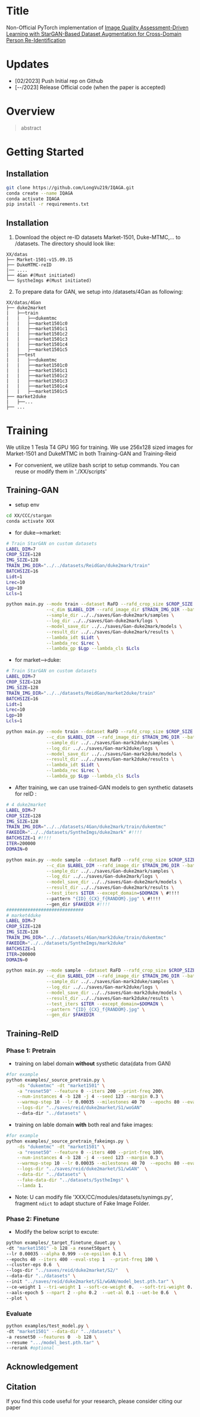 # Title

Non-Official PyTorch implementation of [Image Quality Assessment-Driven Learning with StarGAN-Based Dataset Augmentation for Cross-Domain Person Re-Identification]()

# Updates
*   [02/2023] Push Initial rep on Github
*   [--/2023] Release Official code (when the paper is accepted)

# Overview

> abstract

# Getting Started

## Installation
```bash
git clone https://github.com/LongVu219/IQAGA.git
conda create --name IQAGA
conda activate IQAGA
pip install -r requirements.txt
```

## Installation
1. Download the object re-ID datasets Market-1501, Duke-MTMC,... to /datasets. The directory should look like:

```
XX/datas
├── Market-1501-v15.09.15
├── DukeMTMC-reID
|── ....
├── 4Gan #(Must initiated)
└── SystheImgs #(Must initiated)
```

2. To prepare data for GAN, we setup into /datasets/4Gan as following:

```
XX/datas/4Gan
├── duke2market
|   ├──train
|   |   ├──dukemtmc
|   |   ├──market1501c0
|   |   ├──market1501c1
|   |   ├──market1501c2
|   |   ├──market1501c3
|   |   ├──market1501c4
|   |   ├──market1501c5
|   ├──test
|   |   ├──dukemtmc
|   |   ├──market1501c0
|   |   ├──market1501c1
|   |   ├──market1501c2
|   |   ├──market1501c3
|   |   ├──market1501c4
|   |   ├──market1501c5
├── market2duke
|   ├──...
├── ...
```

# Training
We utilize 1 Tesla T4 GPU 16G for training. 
We use 256x128 sized images for Market-1501 and DukeMTMC in both Training-GAN and Training-Reid

- For convenient, we utilize bash script to setup commands. You can reuse or modify them in './XX/scripts'

## Training-GAN
- setup env
```bash
cd XX/CCC/stargan
conda activate XXX
```

- for duke-->market:
```bash
# Train StarGAN on custom datasets
LABEL_DIM=7
CROP_SIZE=128
IMG_SIZE=128
TRAIN_IMG_DIR="../../datasets/ReidGan/duke2mark/train"
BATCHSIZE=16
Lidt=1
Lrec=10
Lgp=10
Lcls=1

python main.py --mode train --dataset RaFD --rafd_crop_size $CROP_SIZE --image_size $IMG_SIZE \
               --c_dim $LABEL_DIM --rafd_image_dir $TRAIN_IMG_DIR --batch_size $BATCHSIZE\
               --sample_dir ../../saves/Gan-duke2mark/samples \
               --log_dir ../../saves/Gan-duke2mark/logs \
               --model_save_dir ../../saves/Gan-duke2mark/models \
               --result_dir ../../saves/Gan-duke2mark/results \
               --lambda_idt $Lidt \
               --lambda_rec $Lrec \
               --lambda_gp $Lgp --lambda_cls $Lcls
```

- for market-->duke:
```bash
# Train StarGAN on custom datasets
LABEL_DIM=7
CROP_SIZE=128
IMG_SIZE=128
TRAIN_IMG_DIR="../../datasets/ReidGan/market2duke/train"
BATCHSIZE=16
Lidt=1
Lrec=10
Lgp=10
Lcls=1

python main.py --mode train --dataset RaFD --rafd_crop_size $CROP_SIZE --image_size $IMG_SIZE \
               --c_dim $LABEL_DIM --rafd_image_dir $TRAIN_IMG_DIR --batch_size $BATCHSIZE\
               --sample_dir ../../saves/Gan-mark2duke/samples \
               --log_dir ../../saves/Gan-mark2duke/logs \
               --model_save_dir ../../saves/Gan-mark2duke/models \
               --result_dir ../../saves/Gan-mark2duke/results \
               --lambda_idt $Lidt \
               --lambda_rec $Lrec \
               --lambda_gp $Lgp --lambda_cls $Lcls
```

- After training, we can use trained-GAN models to gen synthetic datasets for reID :

```bash
# 4 duke2market
LABEL_DIM=7
CROP_SIZE=128
IMG_SIZE=128
TRAIN_IMG_DIR="../../datasets/4Gan/duke2mark/train/dukemtmc"
FAKEDIR="../../datasets/SyntheImgs/duke2mark" #!!!!
BATCHSIZE=1 #!!!!
ITER=200000
DOMAIN=0

python main.py --mode sample --dataset RaFD --rafd_crop_size $CROP_SIZE --image_size $IMG_SIZE \
               --c_dim $LABEL_DIM --rafd_image_dir $TRAIN_IMG_DIR --batch_size $BATCHSIZE\
               --sample_dir ../../saves/Gan-duke2mark/samples \
               --log_dir ../../saves/Gan-duke2mark/logs \
               --model_save_dir ../../saves/Gan-duke2mark/models \
               --result_dir ../../saves/Gan-duke2mark/results \
               --test_iters $ITER --except_domain=$DOMAIN \ #!!!!
               --pattern "{ID}_{CX}_f{RANDOM}.jpg" \ #!!!!
               --gen_dir $FAKEDIR #!!!!
#############################
# market4duke
LABEL_DIM=7
CROP_SIZE=128
IMG_SIZE=128
TRAIN_IMG_DIR="../../datasets/4Gan/mark2duke/train/dukemtmc"
FAKEDIR="../../datasets/SyntheImgs/mark2duke"
BATCHSIZE=1
ITER=200000
DOMAIN=0

python main.py --mode sample --dataset RaFD --rafd_crop_size $CROP_SIZE --image_size $IMG_SIZE \
               --c_dim $LABEL_DIM --rafd_image_dir $TRAIN_IMG_DIR --batch_size $BATCHSIZE\
               --sample_dir ../../saves/Gan-mark2duke/samples \
               --log_dir ../../saves/Gan-mark2duke/logs \
               --model_save_dir ../../saves/Gan-mark2duke/models \
               --result_dir ../../saves/Gan-mark2duke/results \
               --test_iters $ITER --except_domain=$DOMAIN \
               --pattern "{ID}_{CX}_f{RANDOM}.jpg" \
               --gen_dir $FAKEDIR

```

## Training-ReID

### Phase 1: Pretrain
- training on label domain **without** systhetic data(data from GAN)

```bash
#for example
python examples/_source_pretrain.py \
    -ds "dukemtmc" -dt "market1501" \
    -a "resnet50" --feature 0 --iters 200 --print-freq 200\
	--num-instances 4 -b 128 -j 4 --seed 123 --margin 0.3 \
    --warmup-step 10 --lr 0.00035 --milestones 40 70  --epochs 80 --eval-step 1 \
	--logs-dir "../saves/reid/duke2market/S1/woGAN"
    --data-dir "../datasets" \
```


- training on lable domain **with** both real and fake images:
```bash
#for example
python examples/_source_pretrain_fakeimgs.py \
    -ds "dukemtmc" -dt "market1501" \
    -a "resnet50" --feature 0 --iters 400 --print-freq 100\
	--num-instances 4 -b 128 -j 4 --seed 123 --margin 0.3 \
    --warmup-step 10 --lr 0.00035 --milestones 40 70  --epochs 80 --eval-step 1 \
	--logs-dir "../saves/reid/duke2market/S1/wGAN"  \
    --data-dir "../datasets" \
    --fake-data-dir "../datasets/SystheImgs" \
    --lamda 1.
```

* Note: U can modify file 'XXX/CC/modules/datasets/synimgs.py', fragment `ndict` to adapt stucture of Fake Image Folder.

### Phase 2: Finetune
- Modify the below script to excute:
```bash
python examples/_target_finetune_dauet.py \
-dt "market1501" -b 128 -a resnet50part \
--lr 0.00035 --alpha 0.999 --ce-epsilon 0.1 \
--epochs 40 --iters 400 --eval-step 1  --print-freq 100 \
--cluster-eps 0.6  \
--logs-dir "../saves/reid/duke2market/S2/"   \
--data-dir "../datasets" \
--init "../saves/reid/duke2market/S1/wGAN/model_best.pth.tar" \
--ce-weight 1 --tri-weight 1 --soft-ce-weight 0.  --soft-tri-weight 0. \
--aals-epoch 5 --npart 2 --pho 0.2  --uet-al 0.1 --uet-be 0.6  \
--plot \
```

### Evaluate
```bash
python examples/test_model.py \
-dt "market1501" --data-dir "../datasets" \
-a resnet50 --features 0  -b 128 \
--resume ".../model_best.pth.tar" \
--rerank #optional
```

## Acknowledgement


## Citation
If you find this code useful for your research, please consider citing our paper
````BibTex

````


